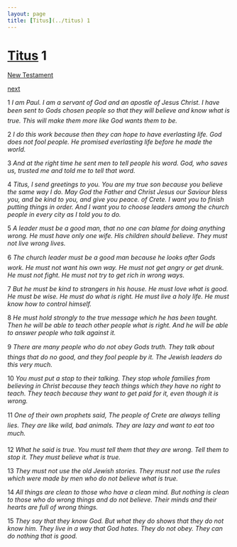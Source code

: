```yaml
---
layout: page
title: [Titus](../titus) 1
---
```


# [Titus](../titus) 1

[New Testament](/new-testament)


[next](titus-2.html)

1 _I am Paul. I am a servant of God and an apostle of Jesus Christ. I have been sent to Gods chosen people so that they will believe and know what is true. This will make them more like God wants them to be._

2 _I do this work because then they can hope to have everlasting life. God does not fool people. He promised everlasting life before he made the world._

3 _And at the right time he sent men to tell people his word. God, who saves us, trusted me and told me to tell that word._

4 _Titus, I send greetings to you. You are my true son because you believe the same way I do. May God the Father and Christ Jesus our Saviour bless you, and be kind to you, and give you peace. of Crete. I want you to finish putting things in order. And I want you to choose leaders among the church people in every city as I told you to do._

5 _A leader must be a good man, that no one can blame for doing anything wrong. He must have only one wife. His children should believe. They must not live wrong lives._

6 _The church leader must be a good man because he looks after Gods work. He must not want his own way. He must not get angry or get drunk. He must not fight. He must not try to get rich in wrong ways._

7 _But he must be kind to strangers in his house. He must love what is good. He must be wise. He must do what is right. He must live a holy life. He must know how to control himself._

8 _He must hold strongly to the true message which he has been taught. Then he will be able to teach other people what is right. And he will be able to answer people who talk against it._

9 _There are many people who do not obey Gods truth. They talk about things that do no good, and they fool people by it. The Jewish leaders do this very much._

10 _You must put a stop to their talking. They stop whole families from believing in Christ because they teach things which they have no right to teach. They teach because they want to get paid for it, even though it is wrong._

11 _One of their own prophets said, The people of Crete are always telling lies. They are like wild, bad animals. They are lazy and want to eat too much._

12 _What he said is true. You must tell them that they are wrong. Tell them to stop it. They must believe what is true._

13 _They must not use the old Jewish stories. They must not use the rules which were made by men who do not believe what is true._

14 _All things are clean to those who have a clean mind. But nothing is clean to those who do wrong things and do not believe. Their minds and their hearts are full of wrong things._

15 _They say that they know God. But what they do shows that they do not know him. They live in a way that God hates. They do not obey. They can do nothing that is good._

